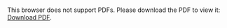 <object data="christ-in-song/CIS1908pdfs/029.pdf" type="application/pdf" width="100%" height="1024px">
    <embed src="christ-in-song/CIS1908pdfs/029.pdf">
        <p>This browser does not support PDFs. Please download the PDF to view it: <a href="christ-in-song/CIS1908pdfs/029.pdf">Download PDF</a>.</p>
    </embed>
</object>
